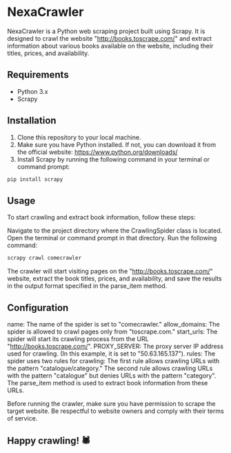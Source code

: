 # NexaCrawler

NexaCrawler is a Python web scraping project built using Scrapy. It is designed to crawl the website "http://books.toscrape.com/" and extract information about various books available on the website, including their titles, prices, and availability.

## Requirements

- Python 3.x
- Scrapy

## Installation

1. Clone this repository to your local machine.
2. Make sure you have Python installed. If not, you can download it from the official website: https://www.python.org/downloads/
3. Install Scrapy by running the following command in your terminal or command prompt:

```bash
pip install scrapy
```
## Usage

To start crawling and extract book information, follow these steps:

Navigate to the project directory where the CrawlingSpider class is located.
Open the terminal or command prompt in that directory.
Run the following command:
```bash
scrapy crawl comecrawler
```
The crawler will start visiting pages on the "http://books.toscrape.com/" website, extract the book titles, prices, and availability, and save the results in the output format specified in the parse_item method.

## Configuration

name: The name of the spider is set to "comecrawler."
allow_domains: The spider is allowed to crawl pages only from "toscrape.com."
start_urls: The spider will start its crawling process from the URL "http://books.toscrape.com/".
PROXY_SERVER: The proxy server IP address used for crawling. (In this example, it is set to "50.63.165.137").
rules: The spider uses two rules for crawling:
The first rule allows crawling URLs with the pattern "catalogue/category."
The second rule allows crawling URLs with the pattern "catalogue" but denies URLs with the pattern "category". The parse_item method is used to extract book information from these URLs.

Before running the crawler, make sure you have permission to scrape the target website. Be respectful to website owners and comply with their terms of service.

## Happy crawling! 🕷️
